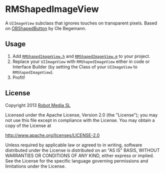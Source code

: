 RMShapedImageView
=================

A `UIImageView` subclass that ignores touches on transparent pixels. Based on [OBShapedButton](https://github.com/ole/OBShapedButton) by Ole Begemann.

Usage
-----

1. Add [`RMShapedImageView.h`](https://github.com/robotmedia/RMShapedImageView/blob/master/RMShapedImageView/RMShapedImageView.h) and [`RMShapedImageView.m`](https://github.com/robotmedia/RMShapedImageView/blob/master/RMShapedImageView/RMShapedImageView.m) to your project.
2. Replace your `UIImageView` with `RMShapedImageView` either in code or Interface Builder (by setting the Class of your `UIImageView` to `RMShapedImageView`).
3. Profit! 

License
-------

 Copyright 2013 [Robot Media SL](http://www.robotmedia.net)
 
 Licensed under the Apache License, Version 2.0 (the "License");
 you may not use this file except in compliance with the License.
 You may obtain a copy of the License at
 
 http://www.apache.org/licenses/LICENSE-2.0
 
 Unless required by applicable law or agreed to in writing, software
 distributed under the License is distributed on an "AS IS" BASIS,
 WITHOUT WARRANTIES OR CONDITIONS OF ANY KIND, either express or implied.
 See the License for the specific language governing permissions and
 limitations under the License.
